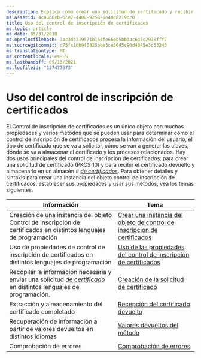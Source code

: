 ```yaml
---
description: Explica cómo crear una solicitud de certificado y recibir y almacenar el certificado devuelto en un almacén de certificados.
ms.assetid: 4ca3d6cb-6ce7-4408-9258-6e40c8219dc0
title: Uso del control de inscripción de certificados
ms.topic: article
ms.date: 05/31/2018
ms.openlocfilehash: 3ac3da319571b164fe66eb5bb3ac647c2978fff7
ms.sourcegitcommit: d75fc10b9f0825bbe5ce5045c90d4045e3c53243
ms.translationtype: MT
ms.contentlocale: es-ES
ms.lasthandoff: 09/13/2021
ms.locfileid: "127477673"
---
```

# <a name="using-certificate-enrollment-control"></a>Uso del control de inscripción de certificados

El Control de inscripción de certificados es un único objeto con muchas propiedades y varios métodos que se pueden usar para determinar cómo el control de inscripción de certificados procesa la información del usuario, el tipo de certificado que se va a solicitar, cómo se van a generar las claves, dónde se va a almacenar el certificado y los procesos relacionados. Hay dos usos principales del control de [](../secgloss/c-gly.md) inscripción de certificados: para crear una solicitud de certificado (PKCS 10) y para recibir el certificado devuelto y almacenarlo en un almacén \# [*de certificados*](../secgloss/c-gly.md). Para obtener detalles y sintaxis para crear una instancia del objeto control de inscripción de certificados, establecer sus propiedades y usar sus métodos, vea los temas siguientes.



| Información                                                                                                                                                                                           | Tema                                                                                                                                      |
|-------------------------------------------------------------------------------------------------------------------------------------------------------------------------------------------------------|--------------------------------------------------------------------------------------------------------------------------------------------|
| Creación de una instancia del objeto Control de inscripción de certificados en distintos lenguajes de programación                                                                                                  | [Crear una instancia del objeto de control de inscripción de certificados](creating-an-instance-of-the-certificate-enrollment-control-object.md) |
| Uso de propiedades de control de inscripción de certificados en distintos lenguajes de programación                                                                                                                    | [Uso de las propiedades del control de inscripción de certificados](using-the-certificate-enrollment-control-properties.md)                             |
| Recopilar la información necesaria y enviar una solicitud [*de certificado*](../secgloss/c-gly.md) en distintos lenguajes de programación. | [Creación de la solicitud de certificado](creating-the-certificate-request.md)                                                                   |
| Extracción y almacenamiento del certificado completado                                                                                                                                                      | [Recepción del certificado devuelto](receiving-the-returned-certificate.md)                                                               |
| Recuperación de información a partir de valores devueltos en distintos idiomas                                                                                                                                      | [Valores devueltos del método](method-return-values.md)                                                                                           |
| Comprobación de errores                                                                                                                                                                                   | [Comprobación de errores](error-checking.md)                                                                                                       |



 

 

 
